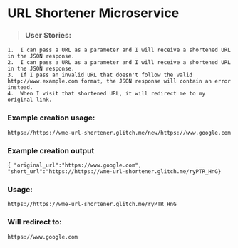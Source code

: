 # URL Shortener Microservice

> ### User Stories:
    1.  I can pass a URL as a parameter and I will receive a shortened URL in the JSON response.
    2.  I can pass a URL as a parameter and I will receive a shortened URL in the JSON response.
    3.  If I pass an invalid URL that doesn't follow the valid http://www.example.com format, the JSON response will contain an error instead.
    4.  When I visit that shortened URL, it will redirect me to my original link.
  
### Example creation usage:
```https://https://wme-url-shortener.glitch.me/new/https://www.google.com```


### Example creation output
```
{ "original_url":"https://www.google.com", "short_url":"https://https://wme-url-shortener.glitch.me/ryPTR_HnG}
```

### Usage:
```
https://https://wme-url-shortener.glitch.me/ryPTR_HnG
```

### Will redirect to:
```https://www.google.com```
